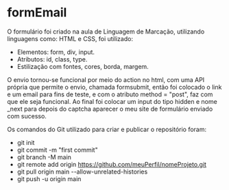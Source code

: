 # formEmail

 O formulário foi criado na aula de Linguagem de Marcação, utilizando linguagens como: HTML e CSS, foi utilizado:
 - Elementos: form, div, input.
 - Atributos: id, class, type.
 - Estilização com fontes, cores, borda, margem.

O envio tornou-se funcional por meio do action no html, com uma API própria que permite o envio, chamada formsubmit, então foi colocado o link e um email para fins de teste, e com o atributo method = "post", faz com que ele seja funcional. Ao final foi colocar um input do tipo hidden e nome _next para depois do captcha aparecer o meu site de formulário enviado com sucesso.

 Os comandos do Git utilizado para criar e publicar o repositório foram:
- git init
- git commit -m "first commit"
- git branch -M main
- git remote add origin https://github.com/meuPerfil/nomeProjeto.git
- git pull origin main --allow-unrelated-histories
- git push -u origin main
